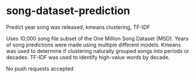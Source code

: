 # song-dataset-prediction
Predict year song was released, kmeans clustering, TF-IDF

Uses 10,000 song file subset of the One Million Song Dataset (MSD). Years of song predictions were made using multiple different models. Kmeans was used to determine if clustering naturally grouped songs into periods or decades. TF-IDF was used to identify high-value words by decade. 

No push requests accepted
